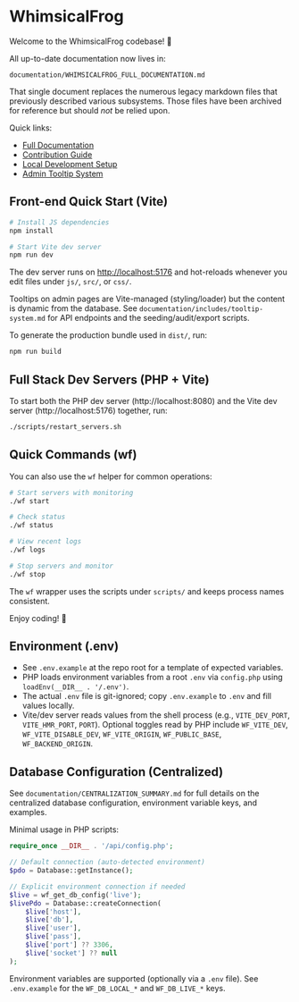 # WhimsicalFrog

Welcome to the WhimsicalFrog codebase! 🎉

All up-to-date documentation now lives in:

```
documentation/WHIMSICALFROG_FULL_DOCUMENTATION.md
```

That single document replaces the numerous legacy markdown files that previously described various subsystems. Those files have been archived for reference but should *not* be relied upon.

Quick links:
* [Full Documentation](documentation/WHIMSICALFROG_FULL_DOCUMENTATION.md)
* [Contribution Guide](documentation/WHIMSICALFROG_FULL_DOCUMENTATION.md#11-contribution-guide)
* [Local Development Setup](documentation/WHIMSICALFROG_FULL_DOCUMENTATION.md#4-local-development)
* [Admin Tooltip System](documentation/includes/tooltip-system.md)

## Front-end Quick Start (Vite)

```bash
# Install JS dependencies
npm install

# Start Vite dev server
npm run dev
```

The dev server runs on [http://localhost:5176](http://localhost:5176) and hot-reloads whenever you edit files under `js/`, `src/`, or `css/`.

Tooltips on admin pages are Vite-managed (styling/loader) but the content is dynamic from the database. See `documentation/includes/tooltip-system.md` for API endpoints and the seeding/audit/export scripts.

To generate the production bundle used in `dist/`, run:

```bash
npm run build
```

## Full Stack Dev Servers (PHP + Vite)

To start both the PHP dev server (http://localhost:8080) and the Vite dev server (http://localhost:5176) together, run:

```bash
./scripts/restart_servers.sh
```

## Quick Commands (wf)

You can also use the `wf` helper for common operations:

```bash
# Start servers with monitoring
./wf start

# Check status
./wf status

# View recent logs
./wf logs

# Stop servers and monitor
./wf stop
```

The `wf` wrapper uses the scripts under `scripts/` and keeps process names consistent.

Enjoy coding! 🐸

## Environment (.env)

- See `.env.example` at the repo root for a template of expected variables.
- PHP loads environment variables from a root `.env` via `config.php` using `loadEnv(__DIR__ . '/.env')`.
- The actual `.env` file is git-ignored; copy `.env.example` to `.env` and fill values locally.
- Vite/dev server reads values from the shell process (e.g., `VITE_DEV_PORT`, `VITE_HMR_PORT`, `PORT`). Optional toggles read by PHP include `WF_VITE_DEV`, `WF_VITE_DISABLE_DEV`, `WF_VITE_ORIGIN`, `WF_PUBLIC_BASE`, `WF_BACKEND_ORIGIN`.


## Database Configuration (Centralized)

See `documentation/CENTRALIZATION_SUMMARY.md` for full details on the centralized database configuration, environment variable keys, and examples.

Minimal usage in PHP scripts:

```php
require_once __DIR__ . '/api/config.php';

// Default connection (auto-detected environment)
$pdo = Database::getInstance();

// Explicit environment connection if needed
$live = wf_get_db_config('live');
$livePdo = Database::createConnection(
    $live['host'],
    $live['db'],
    $live['user'],
    $live['pass'],
    $live['port'] ?? 3306,
    $live['socket'] ?? null
);
```

Environment variables are supported (optionally via a `.env` file). See `.env.example` for the `WF_DB_LOCAL_*` and `WF_DB_LIVE_*` keys.
